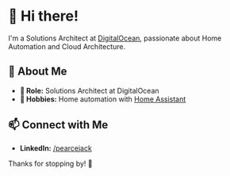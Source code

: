# 👋 Hi there!

I'm a Solutions Architect at [DigitalOcean](https://www.digitalocean.com), passionate about Home Automation and Cloud Architecture.

## 🌟 About Me

- **💼 Role:** Solutions Architect at DigitalOcean
- **🔧 Hobbies:** Home automation with [Home Assistant](https://www.home-assistant.io/)

## 📫 Connect with Me

- **LinkedIn:** [/pearcejack](https://www.linkedin.com/in/pearcejack/)

Thanks for stopping by! 🌟
